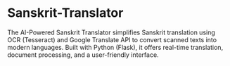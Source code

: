 # Sanskrit-Translator
The AI-Powered Sanskrit Translator simplifies Sanskrit translation using OCR (Tesseract) and Google Translate API to convert scanned texts into modern languages. Built with Python (Flask), it offers real-time translation, document processing, and a user-friendly interface.
